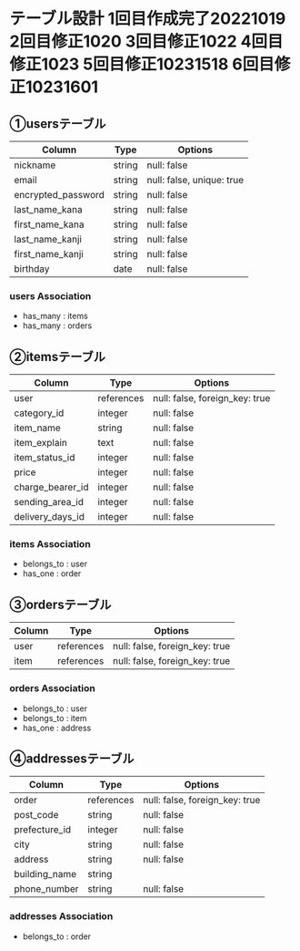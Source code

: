 # テーブル設計 1回目作成完了20221019 2回目修正1020 3回目修正1022 4回目修正1023 5回目修正10231518 6回目修正10231601

## ①usersテーブル

| Column                | Type        | Options                        |
| --------------------- | ----------- | ------------------------------ |
| nickname              | string      | null: false                    |
| email                 | string      | null: false, unique: true      |
| encrypted_password    | string      | null: false                    |
| last_name_kana        | string      | null: false                    |
| first_name_kana       | string      | null: false                    |
| last_name_kanji       | string      | null: false                    |
| first_name_kanji      | string      | null: false                    |
| birthday              | date        | null: false                    |



### users Association
- has_many : items
- has_many : orders


## ②itemsテーブル

| Column                | Type        | Options                        |
| --------------------- | ----------- | ------------------------------ |
| user                  | references  | null: false, foreign_key: true |
| category_id           | integer     | null: false                    |
| item_name             | string      | null: false                    |
| item_explain          | text        | null: false                    |
| item_status_id        | integer     | null: false                    |
| price                 | integer     | null: false                    |
| charge_bearer_id      | integer     | null: false                    |
| sending_area_id       | integer     | null: false                    |
| delivery_days_id      | integer     | null: false                    |

### items Association
- belongs_to : user
- has_one : order

## ③ordersテーブル
| Column                | Type        | Options                        |
| --------------------- | ----------- | ------------------------------ |
| user                  | references  | null: false, foreign_key: true |
| item                  | references  | null: false, foreign_key: true |

### orders Association
- belongs_to : user
- belongs_to : item
- has_one : address

## ④addressesテーブル
| Column                | Type        | Options                        |
| --------------------- | ----------- | ------------------------------ |
| order                 | references  | null: false, foreign_key: true |
| post_code             | string      | null: false                    |
| prefecture_id         | integer     | null: false                    |
| city                  | string      | null: false                    |
| address               | string      | null: false                    |
| building_name         | string      |                                |
| phone_number          | string      | null: false                    |

### addresses Association
- belongs_to : order